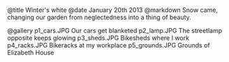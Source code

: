 @title		Winter's white
@date		January 20th 2013
@markdown
Snow came, changing our garden from neglectedness into a thing of beauty.

@gallery
p1_cars.JPG		Our cars get blanketed
p2_lamp.JPG		The streetlamp opposite keeps glowing
p3_sheds.JPG		Bikesheds where I work
p4_racks.JPG		Bikeracks at my workplace
p5_grounds.JPG		Grounds of Elizabeth House
